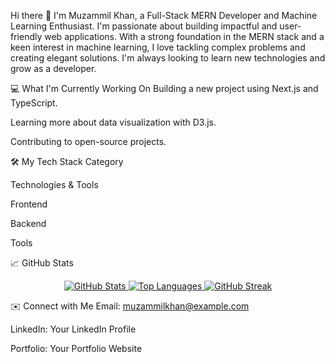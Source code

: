 Hi there 👋
I'm Muzammil Khan, a Full-Stack MERN Developer and Machine Learning Enthusiast.
I'm passionate about building impactful and user-friendly web applications. With a strong foundation in the MERN stack and a keen interest in machine learning, I love tackling complex problems and creating elegant solutions. I'm always looking to learn new technologies and grow as a developer.

💻 What I'm Currently Working On
Building a new project using Next.js and TypeScript.

Learning more about data visualization with D3.js.

Contributing to open-source projects.

🛠️ My Tech Stack
Category

Technologies & Tools

Frontend



Backend



Tools



📈 GitHub Stats
<div align="center">
<a href="https://github.com/anuraghazra/github-readme-stats">
<img src="https://github-readme-stats.vercel.app/api?username=[your-github-username]&show_icons=true&theme=default&hide_border=true&count_private=true" alt="GitHub Stats" />
</a>
<a href="https://github.com/anuraghazra/github-readme-stats">
<img src="https://github-readme-stats.vercel.app/api/top-langs/?username=[your-github-username]&theme=default&hide_border=true&layout=compact" alt="Top Languages" />
</a>
<a href="https://github.com/DenverCoder1/github-readme-streak-stats">
<img src="https://www.google.com/search?q=https://github-readme-streak-stats.herokuapp.com/%3Fuser%3D[your-github-username]&theme=default&hide_border=true" alt="GitHub Streak" />
</a>
</div>

✉️ Connect with Me
Email: muzammilkhan@example.com

LinkedIn: Your LinkedIn Profile

Portfolio: Your Portfolio Website
